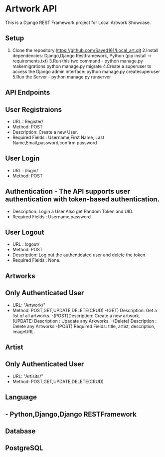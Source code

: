 # Artwork API

This is a Django REST Framework project for Local Artwork Showcase.

## Setup
1. Clone the repository:https://github.com/Sayed161/Local_art.git
2.Install dependencies: Django,Django Restframework, Python (pip install -r requirements.txt)
3.Run this two command - 
python manage.py makemigrations
python manage.py migrate
4.Create a superuser to access the Django admin interface:
python manage.py createsuperuser
5.Run the Server -
python manage.py runserver

## API Endpoints
## User Registraions
- URL : Register/
- Method: POST
- Description: Create a new User.
- Required Fields : Username,First Name, Last Name,Email,password,confirm password

## User Login
- URL : /login/
- Method: POST
## Authentication - The API supports user authentication with token-based authentication.
- Description: Login a User.Also get Random Token and UID.
- Required Fields : Username,password

## User Logout
- URL : logout/
- Method: POST
- Description: Log out the authenticated user and delete the token.
- Required Fields : None.

## Artworks
## Only Authenticated User

- URL: "Artwork/"
- Method: POST,GET,UPDATE,DELETE(CRUD)
-(GET) Description: Get a list of all artworks.
-(POST)Description: Create a new artwork.
-(UPDATE) Description : Upadate any Arkworks.
-(Delete) Description : Delete any Artworks
-(POST) Required Fields: title, artist, description, imageURL.

## Artist
## Only Authenticated User

- URL: "Artisits/"
- Method: POST,GET,UPDATE,DELETE(CRUD)

## Language
## - Python,Django,Django RESTFramework

## Database
## PostgreSQL


